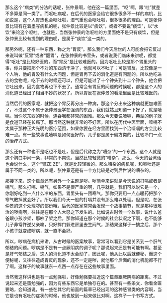 
那么这个“病类”的分法的话呢，张仲景啊，他在这一篇里面，“呕”啊，跟“吐”就差不多算是同一类了。而呕吐病呢，在后代的医家会给它很多很多不一样的病机，比如说是，这个人胃热也会呕吐啦，湿气重也会呕吐啦，很多很多的理由。可是张仲景比较有在着墨写病机的呢，张仲景比较是以“痰饮”，或者不要说“痰饮”，以“水饮”来论这个呕吐。也就是，当然张仲景的治呕吐的方里面绝不是只有痰饮，但是张仲景比较有提到的理由呢，是属于“痰饮”这一类的。

那另外呢，还有一种东西，称之为“胃反”。那么我们今天后世的人可能会把它反过来说叫做“反胃”或者“翻胃”，在张仲景的书里头，或者说我们临床来讲呢，都觉得“呕吐”是比较好医的，而“胃反”是比较难医的。因为呕吐比较是那个胃里头的事，你只要把那个不对的东西清干净了，他就可以不吐了；可是胃反，比较像是一个人呐，他的胃没有什么大问题，但是胃再下去的消化道是有问题的。所以他吃进去的食物呢，吃下去的时候还可以，但是可能过了十个钟头到十二个钟头，他会把它吐出来，因为食物再也下不去了。通常会有胃反的问题的时候呢，都是这个人的消化道已经出了相当不妙的状况了。所以胃反在张仲景的看法里面是比较难医的。

当然后代的医家呢，就把这个胃反再分出一种病，那这个分出来这种病就更加难医了，不过这个不属于张仲景医学在强调的东西，我们就姑且知道一下好了，就是噎嗝。当你吃东西的时候，连吞咽都非常的困难。那么今天要说噎嗝，典型的例子就是食道已经在长癌了。那当然这种就非常的不好医。所以在历代中医里面，噎嗝不太属于那种正大光明的医疗范围，如果你要在经方里面找到一个治噎嗝的方会比较难一点。有一些故事说噎嗝是如何医好的，几乎都是属于偏方类的，比较冷门一点的治疗方式。

那么还有一种也不是呕也不是吐，但是后代称之为“嘈杂”的一个东西。这个人就是这个胸口中间一条，非常的不爽快。当然比较轻微的“嘈杂”，那么，今天的台湾话也会说什么，这个“胃ZE ZE”，就是比较轻微的。那么嘈杂的病机呢，和呕吐还是属于不同一类的，所以呢，张仲景还是有一个方比较是对到后世说的嘈杂的。

那接下来，这个篇章还有另外一个主题是哕。哕简单来讲就是今天说的打嗝或者是嗝气。那么打嗝、嗝气，如果不是很严重的啊，几乎就是，我们可以说它是一个，你刚好吃到一点什么冷的东西，胃里头有一团寒气，那你只要用一点点暖药把那个寒气散掉就会好了。所以我们今天一般的打嗝并没有那么难以处理。但是呢，在张仲景的这个处理哕的部份哦，后代的医家常常会发现一个故事情节，就是那种很难治的哕病啊，往往是在那个人大怒之下发生的。比如说古时候一个故事，说什么爸爸跟小孩吵架，那吵了架之后，那你知道在那个时候的社会状况之下啊，也不能够儿子非常忤逆父亲嘛，只好摔门躲进房里去生闷气，那结果这样子一搞之后，那个小孩子就变成哕病，就一直不会好。

所以，哕病在病机来讲，从古时候的医案故事，常常可以看到它是关系到一个肝气郁结的问题。哕病是不是有一点厥阴病的调子呢？那说起来还是有可能有啊。甚至是肝气郁结之后，这人的消化道不太会动了，因此呢，他从此以后就便秘，而这个便秘呢，又往往造成胃反的现象，还不一定是哕，就他那个后面的消化机能都不行了啊。这样子的故事就东一点西一点存在在这些故事里面。

当然我这样讲也是有一点勉强啦，好像勉强要拉近这个篇章跟厥阴病的距离。不过说起来还是蛮勉强的，因为有些东西它是单独存在的。甚至有一些条文，你看金匮要略，会知道说，有一些在其它的前面的篇章已经出现的这种感冒类的内容啊，当它是也有呕吐的症状的时候，他也放到一起来做比对啊。这样子一个书写方式。

